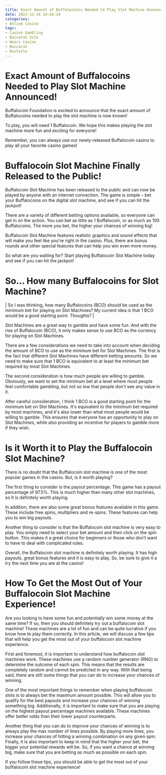 ```yaml
---
title: Exact Amount of Buffalocoins Needed to Play Slot Machine Announced!
date: 2022-12-24 14:44:14
categories:
- Online Casino
tags:
- Casino Gambling
- Baccarat Site
- Woori Casino
- Baccarat
- Roulette
---
```



#  Exact Amount of Buffalocoins Needed to Play Slot Machine Announced!

Buffalocoin Foundation is excited to announce that the exact amount of Buffalocoins needed to play the slot machine is now known!

To play, you will need 1 Buffalocoin. We hope this makes playing the slot machine more fun and exciting for everyone!

Remember, you can always use our newly-released Buffalocoin casino to play all your favorite casino games!

#  Buffalocoin Slot Machine Finally Released to the Public!

Buffalocoin Slot Machine has been released to the public and can now be played by anyone with an internet connection. The game is simple – bet your Buffalocoins on the digital slot machine, and see if you can hit the jackpot!

There are a variety of different betting options available, so everyone can get in on the action. You can bet as little as 1 Buffalocoin, or as much as 100 Buffalocoins. The more you bet, the higher your chances of winning big!

Buffalocoin Slot Machine features realistic graphics and sound effects that will make you feel like you're right in the casino. Plus, there are bonus rounds and other special features that can help you win even more money.

So what are you waiting for? Start playing Buffalocoin Slot Machine today and see if you can hit the jackpot!

#  So... How many Buffalocoins for Slot Machine?

| So I was thinking, how many Buffalocoins (BCO) should be used as the minimum bet for playing on Slot Machines? My current idea is that 1 BCO would be a good starting point. Thoughts? |

Slot Machines are a great way to gamble and have some fun. And with the rise of Buffalocoin (BCO), it only makes sense to use BCO as the currency for playing on Slot Machines.

There are a few considerations we need to take into account when deciding the amount of BCO to use as the minimum bet for Slot Machines. The first is the fact that different Slot Machines have different betting amounts. So we need to make sure that 1 BCO is equivalent to at least the minimum bet required by most Slot Machines.

The second consideration is how much people are willing to gamble. Obviously, we want to set the minimum bet at a level where most people feel comfortable gambling, but not so low that people don't see any value in it.

After careful consideration, I think 1 BCO is a good starting point for the minimum bet on Slot Machines. It's equivalent to the minimum bet required by most machines, and it's also lower than what most people would be willing to gamble. This ensures that everyone has an opportunity to play on Slot Machines, while also providing an incentive for players to gamble more if they wish.

#  Is it Worth it to Play the Buffalocoin Slot Machine?

There is no doubt that the Buffalocoin slot machine is one of the most popular games in the casino. But, is it worth playing?

The first thing to consider is the payout percentage. This game has a payout percentage of 97.5%. This is much higher than many other slot machines, so it is definitely worth playing.

In addition, there are also some great bonus features available in this game. These include free spins, multipliers and re-spins. These features can help you to win big payouts.

Another thing to consider is that the Buffalocoin slot machine is very easy to play. You simply need to select your bet amount and then click on the spin button. This makes it a great choice for beginners or those who don’t want to have to deal with complicated rules.

Overall, the Buffalocoin slot machine is definitely worth playing. It has high payouts, great bonus features and it is easy to play. So, be sure to give it a try the next time you are at the casino!

#  How To Get the Most Out of Your Buffalocoin Slot Machine Experience!

Are you looking to have some fun and potentially win some money at the same time? If so, then you should definitely try out a buffalocoin slot machine! These machines are a lot of fun and can be quite lucrative if you know how to play them correctly. In this article, we will discuss a few tips that will help you get the most out of your buffalocoin slot machine experience.

First and foremost, it is important to understand how buffalocoin slot machines work. These machines use a random number generator (RNG) to determine the outcome of each spin. This means that the results are completely random and cannot be predicted in any way. With that being said, there are still some things that you can do to increase your chances of winning.

One of the most important things to remember when playing buffalocoin slots is to always bet the maximum amount possible. This will allow you to qualify for the best payouts and increase your chances of winning something big. Additionally, it is important to make sure that you are playing on the highest payout percentage machines available. These machines offer better odds than their lower payout counterparts.

Another thing that you can do to improve your chances of winning is to always play the max number of lines possible. By playing more lines, you increase your chances of hitting a winning combination on any given spin. Finally, it is also important to keep in mind that the higher your bet, the bigger your potential rewards will be. So, if you want a chance at winning big, make sure that you are betting as much as possible on each spin.

If you follow these tips, you should be able to get the most out of your buffalocoin slot machine experience!